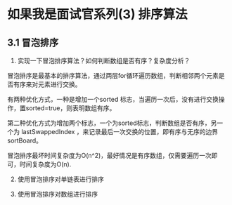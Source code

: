 # 如果我是面试官系列(3) 排序算法

## 3.1 冒泡排序

1. 实现一下冒泡排序算法？如何判断数组是否有序？复杂度分析？

冒泡排序是最基本的排序算法，通过两层for循环遍历数组，判断相邻两个元素是否有序来对元素进行交换。

有两种优化方式，一种是增加一个sorted 标志，当遍历一次后，没有进行交换操作，置sorted=true，则表明数组有序。

第二种优化方式为增加两个标志，一个为sorted标志，判断数组是否有序，另一个为 lastSwappedIndex ，来记录最后一次交换的位置，即有序与无序的边界sortBoard。

冒泡排序最坏时间复杂度为O(n^2)，最好情况是有序数组，仅需要遍历一次即可，时间复杂度为O(n).

2. 使用冒泡排序对单链表进行排序



3. 使用冒泡排序对数组进行排序